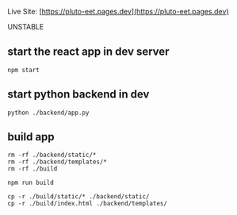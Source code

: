 Live Site:
[https://pluto-eet.pages.dev](https://pluto-eet.pages.dev)

UNSTABLE

## start the react app in dev server

```
npm start
```

## start python backend in dev

```
python ./backend/app.py
```

## build app

```
rm -rf ./backend/static/*
rm -rf ./backend/templates/*
rm -rf ./build

npm run build

cp -r ./build/static/* ./backend/static/
cp -r ./build/index.html ./backend/templates/
```

